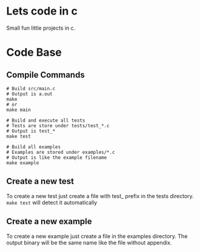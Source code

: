 # Lets code in c

Small fun little projects in c.

# Code Base
## Compile Commands

```base
# Build src/main.c
# Output is a.out
make
# or
make main

# Build and execute all tests
# Tests are store under tests/test_*.c
# Output is test_*
make test

# Build all examples
# Examples are stored under examples/*.c
# Output is like the example filename
make example
```

## Create a new test
To create a new test just create a file with test_ prefix in
the tests directory. `make test` will detect it automatically

## Create a new example
To create a new example just create a file in the examples directory.
The output binary will be the same name like the file without appendix.
